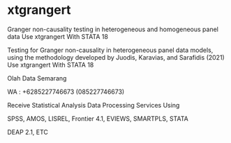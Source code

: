 # xtgrangert
Granger non-causality testing in heterogeneous and homogeneous panel data Use xtgrangert With STATA 18

Testing for Granger non-causality in heterogeneous panel data models, using the methodology developed by Juodis, Karavias, and Sarafidis (2021) Use xtgrangert With STATA 18

Olah Data Semarang

WA : +6285227746673 (085227746673)

Receive Statistical Analysis Data Processing Services Using

SPSS, AMOS, LISREL, Frontier 4.1, EVIEWS, SMARTPLS, STATA

DEAP 2.1, ETC
